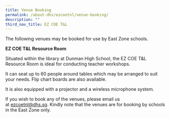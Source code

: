 ```yaml
---
title: Venue Booking
permalink: /about-dhs/ezcoetnl/venue-booking/
description: ""
third_nav_title: EZ COE T&L
---
```

The following venues may be booked for use by East Zone schools.

**EZ COE T&L Resource Room**

Situated within the library at Dunman High School, the EZ COE T&L Resource Room is ideal for conducting teacher workshops.

It can seat up to 60 people around tables which may be arranged to suit your needs. Flip chart boards are also available.

It is also equipped with a projector and a wireless microphone system.

If you wish to book any of the venues, please email us at [ezcoetnl@dhs.sg](mailto:ezcoetnl@dhs.sg). Kindly note that the venues are for booking by schools in the East Zone only.